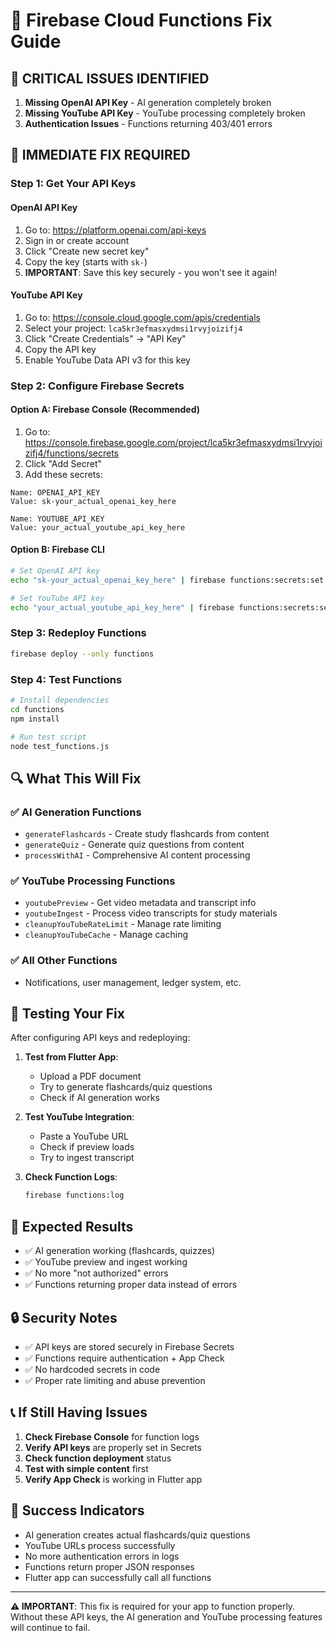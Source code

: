 # 🔧 Firebase Cloud Functions Fix Guide

## 🚨 **CRITICAL ISSUES IDENTIFIED**

1. **Missing OpenAI API Key** - AI generation completely broken
2. **Missing YouTube API Key** - YouTube processing completely broken  
3. **Authentication Issues** - Functions returning 403/401 errors

## 🎯 **IMMEDIATE FIX REQUIRED**

### **Step 1: Get Your API Keys**

#### **OpenAI API Key**
1. Go to: https://platform.openai.com/api-keys
2. Sign in or create account
3. Click "Create new secret key"
4. Copy the key (starts with `sk-`)
5. **IMPORTANT**: Save this key securely - you won't see it again!

#### **YouTube API Key**
1. Go to: https://console.cloud.google.com/apis/credentials
2. Select your project: `lca5kr3efmasxydmsi1rvyjoizifj4`
3. Click "Create Credentials" → "API Key"
4. Copy the API key
5. Enable YouTube Data API v3 for this key

### **Step 2: Configure Firebase Secrets**

#### **Option A: Firebase Console (Recommended)**
1. Go to: https://console.firebase.google.com/project/lca5kr3efmasxydmsi1rvyjoizifj4/functions/secrets
2. Click "Add Secret"
3. Add these secrets:

```
Name: OPENAI_API_KEY
Value: sk-your_actual_openai_key_here

Name: YOUTUBE_API_KEY  
Value: your_actual_youtube_api_key_here
```

#### **Option B: Firebase CLI**
```bash
# Set OpenAI API key
echo "sk-your_actual_openai_key_here" | firebase functions:secrets:set OPENAI_API_KEY

# Set YouTube API key
echo "your_actual_youtube_api_key_here" | firebase functions:secrets:set YOUTUBE_API_KEY
```

### **Step 3: Redeploy Functions**
```bash
firebase deploy --only functions
```

### **Step 4: Test Functions**
```bash
# Install dependencies
cd functions
npm install

# Run test script
node test_functions.js
```

## 🔍 **What This Will Fix**

### **✅ AI Generation Functions**
- `generateFlashcards` - Create study flashcards from content
- `generateQuiz` - Generate quiz questions from content  
- `processWithAI` - Comprehensive AI content processing

### **✅ YouTube Processing Functions**
- `youtubePreview` - Get video metadata and transcript info
- `youtubeIngest` - Process video transcripts for study materials
- `cleanupYouTubeRateLimit` - Manage rate limiting
- `cleanupYouTubeCache` - Manage caching

### **✅ All Other Functions**
- Notifications, user management, ledger system, etc.

## 🧪 **Testing Your Fix**

After configuring API keys and redeploying:

1. **Test from Flutter App**:
   - Upload a PDF document
   - Try to generate flashcards/quiz questions
   - Check if AI generation works

2. **Test YouTube Integration**:
   - Paste a YouTube URL
   - Check if preview loads
   - Try to ingest transcript

3. **Check Function Logs**:
   ```bash
   firebase functions:log
   ```

## 🚀 **Expected Results**

- ✅ AI generation working (flashcards, quizzes)
- ✅ YouTube preview and ingest working
- ✅ No more "not authorized" errors
- ✅ Functions returning proper data instead of errors

## 🔒 **Security Notes**

- ✅ API keys are stored securely in Firebase Secrets
- ✅ Functions require authentication + App Check
- ✅ No hardcoded secrets in code
- ✅ Proper rate limiting and abuse prevention

## 📞 **If Still Having Issues**

1. **Check Firebase Console** for function logs
2. **Verify API keys** are properly set in Secrets
3. **Check function deployment** status
4. **Test with simple content** first
5. **Verify App Check** is working in Flutter app

## 🎉 **Success Indicators**

- AI generation creates actual flashcards/quiz questions
- YouTube URLs process successfully
- No more authentication errors in logs
- Functions return proper JSON responses
- Flutter app can successfully call all functions

---

**⚠️ IMPORTANT**: This fix is required for your app to function properly. Without these API keys, the AI generation and YouTube processing features will continue to fail.
